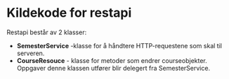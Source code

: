 # Kildekode for restapi

Restapi består av 2 klasser:

- **SemesterService** -klasse for å håndtere HTTP-requestene som skal til serveren. 
- **CourseResouce** - klasse for metoder som endrer courseobjekter. Oppgaver denne klassen utfører blir delegert fra SemesterService.
